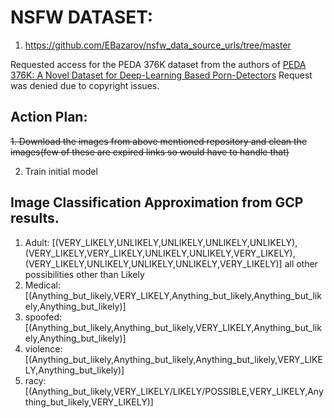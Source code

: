 # NSFW DATASET:

1. https://github.com/EBazarov/nsfw_data_source_urls/tree/master

Requested access for the PEDA 376K dataset from the authors of [PEDA 376K: A Novel Dataset for Deep-Learning
Based Porn-Detectors](https://ieeexplore.ieee.org/document/9206701)
Request was denied due to copyright issues.


## Action Plan:
<strike>
1. Download the images from above mentioned repository and clean the images(few of these are expired links so would have to handle that)
</strike>

2. Train initial model


## Image Classification Approximation from GCP results.

1. Adult: [(VERY_LIKELY,UNLIKELY,UNLIKELY,UNLIKELY,UNLIKELY),(VERY_LIKELY,VERY_LIKELY,UNLIKELY,UNLIKELY,VERY_LIKELY),(VERY_LIKELY,UNLIKELY,UNLIKELY,UNLIKELY,VERY_LIKELY)] all other possibilities other than Likely 
2. Medical: [(Anything_but_likely,VERY_LIKELY,Anything_but_likely,Anything_but_likely,Anything_but_likely)]
3. spoofed: [(Anything_but_likely,Anything_but_likely,VERY_LIKELY,Anything_but_likely,Anything_but_likely)]
4. violence: [(Anything_but_likely,Anything_but_likely,Anything_but_likely,VERY_LIKELY,Anything_but_likely)]
5. racy: [(Anything_but_likely,VERY_LIKELY/LIKELY/POSSIBLE,VERY_LIKELY,Anything_but_likely,VERY_LIKELY)]